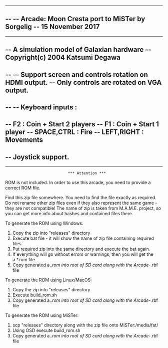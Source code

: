 ---------------------------------------------------------------------------------
-- 
-- Arcade: Moon Cresta port to MiSTer by Sorgelig
-- 15 November 2017
-- 
---------------------------------------------------------------------------------
-- A simulation model of Galaxian hardware
-- Copyright(c) 2004 Katsumi Degawa
---------------------------------------------------------------------------------
-- 
-- Support screen and controls rotation on HDMI output.
-- Only controls are rotated on VGA output.
-- 
-- 
-- Keyboard inputs :
--
--   F2         : Coin + Start 2 players
--   F1         : Coin + Start 1 player
--   SPACE,CTRL : Fire
--   LEFT,RIGHT : Movements
--
-- Joystick support.
-- 
---------------------------------------------------------------------------------

                                *** Attention ***

ROM is not included. In order to use this arcade, you need to provide a correct ROM file.

Find this zip file somewhere. You need to find the file exactly as required.
Do not rename other zip files even if they also represent the same game - they are not compatible!
The name of zip is taken from M.A.M.E. project, so you can get more info about
hashes and contained files there.

To generate the ROM using Windows:
1) Copy the zip into "releases" directory
2) Execute bat file - it will show the name of zip file containing required files.
3) Put required zip into the same directory and execute the bat again.
4) If everything will go without errors or warnings, then you will get the a.*.rom file.
5) Copy generated a.*.rom into root of SD card along with the Arcade-*.rbf file

To generate the ROM using Linux/MacOS:
1) Copy the zip into "releases" directory
2) Execute build_rom.sh
3) Copy generated a.*.rom into root of SD card along with the Arcade-*.rbf file

To generate the ROM using MiSTer:
1) scp "releases" directory along with the zip file onto MiSTer:/media/fat/
2) Using OSD execute build_rom.sh
3) Copy generated a.*.rom into root of SD card along with the Arcade-*.rbf file
